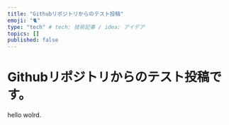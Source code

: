 ```yaml
---
title: "Githubリポジトリからのテスト投稿"
emoji: "🐈"
type: "tech" # tech: 技術記事 / idea: アイデア
topics: []
published: false
---
```

# Githubリポジトリからのテスト投稿です。
hello wolrd.
